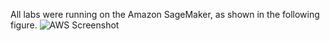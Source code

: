 All labs were running on the Amazon SageMaker, as shown in the following figure.
![AWS Screenshot](./aws)
